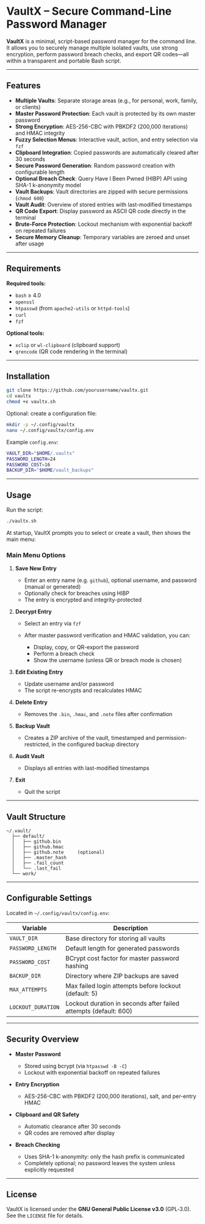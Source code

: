 # VaultX – Secure Command-Line Password Manager

**VaultX** is a minimal, script-based password manager for the command line. It allows you to securely manage multiple isolated vaults, use strong encryption, perform password breach checks, and export QR codes—all within a transparent and portable Bash script.

---

## Features

* **Multiple Vaults**: Separate storage areas (e.g., for personal, work, family, or clients)
* **Master Password Protection**: Each vault is protected by its own master password
* **Strong Encryption**: AES-256-CBC with PBKDF2 (200,000 iterations) and HMAC integrity
* **Fuzzy Selection Menus**: Interactive vault, action, and entry selection via `fzf`
* **Clipboard Integration**: Copied passwords are automatically cleared after 30 seconds
* **Secure Password Generation**: Random password creation with configurable length
* **Optional Breach Check**: Query Have I Been Pwned (HIBP) API using SHA-1 k-anonymity model
* **Vault Backups**: Vault directories are zipped with secure permissions (`chmod 600`)
* **Vault Audit**: Overview of stored entries with last-modified timestamps
* **QR Code Export**: Display password as ASCII QR code directly in the terminal
* **Brute-Force Protection**: Lockout mechanism with exponential backoff on repeated failures
* **Secure Memory Cleanup**: Temporary variables are zeroed and unset after usage

---

## Requirements

**Required tools:**

* `bash` ≥ 4.0
* `openssl`
* `htpasswd` (from `apache2-utils` or `httpd-tools`)
* `curl`
* `fzf`

**Optional tools:**

* `xclip` or `wl-clipboard` (clipboard support)
* `qrencode` (QR code rendering in the terminal)

---

## Installation

```bash
git clone https://github.com/yourusername/vaultx.git
cd vaultx
chmod +x vaultx.sh
```

Optional: create a configuration file:

```bash
mkdir -p ~/.config/vaultx
nano ~/.config/vaultx/config.env
```

Example `config.env`:

```bash
VAULT_DIR="$HOME/.vaultx"
PASSWORD_LENGTH=24
PASSWORD_COST=16
BACKUP_DIR="$HOME/vault_backups"
```

---

## Usage

Run the script:

```bash
./vaultx.sh
```

At startup, VaultX prompts you to select or create a vault, then shows the main menu:

### Main Menu Options

1. **Save New Entry**

   * Enter an entry name (e.g. `github`), optional username, and password (manual or generated)
   * Optionally check for breaches using HIBP
   * The entry is encrypted and integrity-protected

2. **Decrypt Entry**

   * Select an entry via `fzf`
   * After master password verification and HMAC validation, you can:

     * Display, copy, or QR-export the password
     * Perform a breach check
     * Show the username (unless QR or breach mode is chosen)

3. **Edit Existing Entry**

   * Update username and/or password
   * The script re-encrypts and recalculates HMAC

4. **Delete Entry**

   * Removes the `.bin`, `.hmac`, and `.note` files after confirmation

5. **Backup Vault**

   * Creates a ZIP archive of the vault, timestamped and permission-restricted, in the configured backup directory

6. **Audit Vault**

   * Displays all entries with last-modified timestamps

7. **Exit**

   * Quit the script

---

## Vault Structure

```
~/.vault/
  ├── default/
  │   ├── github.bin
  │   ├── github.hmac
  │   ├── github.note     (optional)
  │   ├── .master_hash
  │   ├── .fail_count
  │   └── .last_fail
  └── work/
```

---

## Configurable Settings

Located in `~/.config/vaultx/config.env`:

| Variable           | Description                                                      |
| ------------------ | ---------------------------------------------------------------- |
| `VAULT_DIR`        | Base directory for storing all vaults                            |
| `PASSWORD_LENGTH`  | Default length for generated passwords                           |
| `PASSWORD_COST`    | BCrypt cost factor for master password hashing                   |
| `BACKUP_DIR`       | Directory where ZIP backups are saved                            |
| `MAX_ATTEMPTS`     | Max failed login attempts before lockout (default: 5)            |
| `LOCKOUT_DURATION` | Lockout duration in seconds after failed attempts (default: 600) |

---

## Security Overview

* **Master Password**

  * Stored using bcrypt (via `htpasswd -B -C`)
  * Lockout with exponential backoff on repeated failures

* **Entry Encryption**

  * AES-256-CBC with PBKDF2 (200,000 iterations), salt, and per-entry HMAC

* **Clipboard and QR Safety**

  * Automatic clearance after 30 seconds
  * QR codes are removed after display

* **Breach Checking**

  * Uses SHA-1 k-anonymity: only the hash prefix is communicated
  * Completely optional; no password leaves the system unless explicitly requested

---

## License

VaultX is licensed under the **GNU General Public License v3.0** (GPL‑3.0). See the `LICENSE` file for details.
